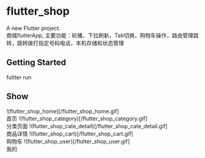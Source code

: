 # flutter_shop

A new Flutter project.   
商城flutterApp, 主要功能：轮播，下拉刷新，Tab切换，购物车操作，路由管理跳转，跳转拨打指定号码电话，本机存储和状态管理

## Getting Started

fultter run

## Show
!(flutter_shop_home)[/flutter_shop_home.gif]   
首页
!(flutter_shop_category)[/flutter_shop_category.gif]   
分类页面
!(flutter_shop_cate_detail)[/flutter_shop_cate_detail.gif]   
商品详情
!(flutter_shop_cart)[/flutter_shop_cart.gif]   
购物车
!(flutter_shop_user)[/flutter_shop_user.gif]   
我的